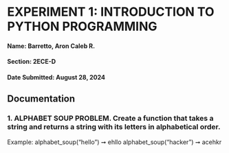 # EXPERIMENT 1: INTRODUCTION TO PYTHON PROGRAMMING

#### Name: Barretto, Aron Caleb R.
#### Section: 2ECE-D
#### Date Submitted: August 28, 2024

## Documentation

### 1. ALPHABET SOUP PROBLEM. Create a function that takes a string and returns a string with its letters in alphabetical order.
Example: 
alphabet_soup(“hello”) ➞ ehllo
alphabet_soup(“hacker”) ➞ acehkr
